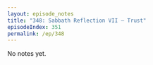 ```yaml
---
layout: episode_notes
title: "348: Sabbath Reflection VII — Trust"
episodeIndex: 351
permalink: /ep/348
---
```

No notes yet.
